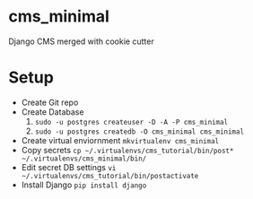 # cms_minimal
Django CMS merged with cookie cutter

# Setup
- Create Git repo
- Create Database
  1. `sudo -u postgres createuser -D -A -P cms_minimal`
  2. `sudo -u postgres createdb -O cms_minimal cms_minimal`
- Create virtual enviornment `mkvirtualenv cms_minimal`
- Copy secrets `cp ~/.virtualenvs/cms_tutorial/bin/post* ~/.virtualenvs/cms_minimal/bin/`
- Edit secret DB settings `vi ~/.virtualenvs/cms_tutorial/bin/postactivate`
- Install Django `pip install django`
